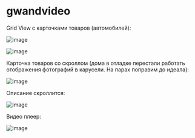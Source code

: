 # gwandvideo

Grid View c карточками товаров (автомобилей):

![image](https://github.com/WanderedInteractive/LabVideoAndScrolling/assets/161350050/9010b156-72d2-45db-b1e5-1f6e6bb08faa)

![image](https://github.com/WanderedInteractive/LabVideoAndScrolling/assets/161350050/41530102-fc75-4e29-adec-42bb51369ff7)



Карточка товаров со скроллом (дома в отладке перестали работать отображения фотографий в карусели. На парах поправим до идеала):

![image](https://github.com/WanderedInteractive/LabVideoAndScrolling/assets/161350050/7d0b84d2-601e-4ecb-9bcb-aff261017a61)


Описание скроллится:

![image](https://github.com/WanderedInteractive/LabVideoAndScrolling/assets/161350050/dcdc6cd5-8867-453d-8da0-2c5660f88aae)


Видео плеер:


![image](https://github.com/WanderedInteractive/LabVideoAndScrolling/assets/161350050/01c475e0-c304-4a60-afc5-8bcf275d8091)



